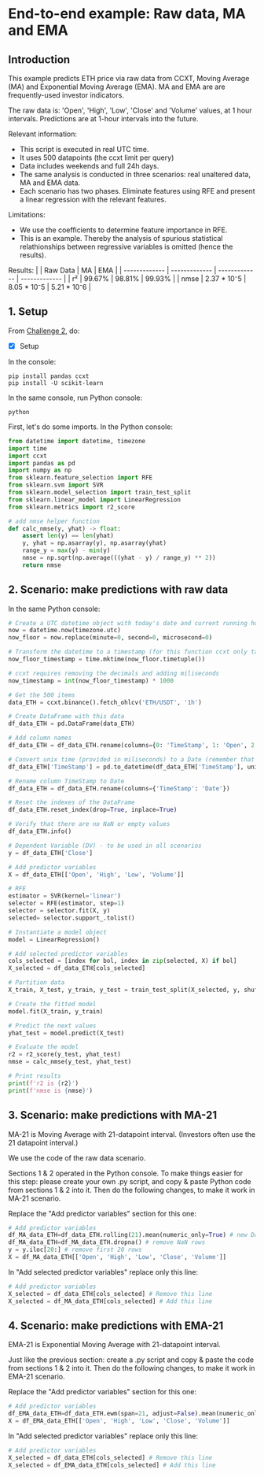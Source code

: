 
# End-to-end example: Raw data, MA and EMA


## Introduction

This example predicts ETH price via raw data from CCXT, Moving Average (MA) and Exponential Moving Average (EMA). MA and EMA are are frequently-used investor indicators.

The raw data is: 'Open', 'High', 'Low', 'Close' and 'Volume' values, at 1 hour intervals. Predictions are at 1-hour intervals into the future.

Relevant information:
- This script is executed in real UTC time.
- It uses 500 datapoints (the ccxt limit per query)
- Data includes weekends and full 24h days.
- The same analysis is conducted in three scenarios: real unaltered data, MA and EMA data.
- Each scenario has two phases. Eliminate features using RFE and present a linear regression with the relevant features. 

Limitations:
- We use the coefficients to determine feature importance in RFE.
- This is an example. Thereby the analysis of spurious statistical relathionships between regressive variables is omitted (hence the results).

Results:
|               |   Raw Data    |      MA       |      EMA      |
| ------------- | ------------- | ------------- | ------------- |
|  r²           |     99.67%    |     98.81%    |     99.93%    |
|  nmse         |  2.37 * 10⁻5  |  8.05 * 10⁻5  |  5.21 * 10⁻6  |


## 1. Setup

From [Challenge 2](../challenges/main2.md), do:
- [x] Setup

In the console:
```console
pip install pandas ccxt 
pip install -U scikit-learn
```

In the same console, run Python console:
```console
python
```

First, let's do some imports. In the Python console:
```python
from datetime import datetime, timezone
import time
import ccxt
import pandas as pd
import numpy as np
from sklearn.feature_selection import RFE
from sklearn.svm import SVR
from sklearn.model_selection import train_test_split
from sklearn.linear_model import LinearRegression
from sklearn.metrics import r2_score

# add nmse helper function
def calc_nmse(y, yhat) -> float:
    assert len(y) == len(yhat)
    y, yhat = np.asarray(y), np.asarray(yhat)
    range_y = max(y) - min(y)    
    nmse = np.sqrt(np.average(((yhat - y) / range_y) ** 2))
    return nmse

```


## 2. Scenario: make predictions with raw data

In the same Python console:

```python
# Create a UTC datetime object with today's date and current running hour
now = datetime.now(timezone.utc)
now_floor = now.replace(minute=0, second=0, microsecond=0)

# Transform the datetime to a timestamp (for this function ccxt only takes timestamps)
now_floor_timestamp = time.mktime(now_floor.timetuple())

# ccxt requires removing the decimals and adding miliseconds
now_timestamp = int(now_floor_timestamp) * 1000

# Get the 500 items
data_ETH = ccxt.binance().fetch_ohlcv('ETH/USDT', '1h')

# Create DataFrame with this data
df_data_ETH = pd.DataFrame(data_ETH)

# Add column names
df_data_ETH = df_data_ETH.rename(columns={0: 'TimeStamp', 1: 'Open', 2: 'High', 3: 'Low', 4: 'Close', 5: 'Volume'})

# Convert unix time (provided in miliseconds) to a Date (remember that we need datetime to compare)
df_data_ETH['TimeStamp'] = pd.to_datetime(df_data_ETH['TimeStamp'], unit='ms')

# Rename column TimeStamp to Date
df_data_ETH = df_data_ETH.rename(columns={'TimeStamp': 'Date'})

# Reset the indexes of the DataFrame
df_data_ETH.reset_index(drop=True, inplace=True)

# Verify that there are no NaN or empty values
df_data_ETH.info()

# Dependent Variable (DV) - to be used in all scenarios
y = df_data_ETH['Close']

# Add predictor variables
X = df_data_ETH[['Open', 'High', 'Low', 'Volume']]

# RFE
estimator = SVR(kernel='linear')
selector = RFE(estimator, step=1)
selector = selector.fit(X, y)
selected= selector.support_.tolist()

# Instantiate a model object
model = LinearRegression()

# Add selected predictor variables
cols_selected = [index for bol, index in zip(selected, X) if bol]
X_selected = df_data_ETH[cols_selected]

# Partition data
X_train, X_test, y_train, y_test = train_test_split(X_selected, y, shuffle=True, train_size=0.3)

# Create the fitted model
model.fit(X_train, y_train)

# Predict the next values
yhat_test = model.predict(X_test)

# Evaluate the model
r2 = r2_score(y_test, yhat_test)
nmse = calc_nmse(y_test, yhat_test)

# Print results
print(f'r2 is {r2}')
print(f'nmse is {nmse}')
```


## 3. Scenario: make predictions with MA-21

MA-21 is Moving Average with 21-datapoint interval. (Investors often use the 21 datapoint interval.)

We use the code of the raw data scenario.

Sections 1 & 2 operated in the Python console. To make things easier for this step: please create your own .py script, and copy & paste Python code from sections 1 & 2 into it. Then do the following changes, to make it work in MA-21 scenario.

Replace the "Add predictor variables" section for this one:

```python
# Add predictor variables
df_MA_data_ETH=df_data_ETH.rolling(21).mean(numeric_only=True) # new DataFrame with 21 MA calculations
df_MA_data_ETH=df_MA_data_ETH.dropna() # remove NaN rows
y = y.iloc[20:] # remove first 20 rows
X = df_MA_data_ETH[['Open', 'High', 'Low', 'Close', 'Volume']]
```

In "Add selected predictor variables" replace only this line:

```python
# Add predictor variables
X_selected = df_data_ETH[cols_selected] # Remove this line
X_selected = df_MA_data_ETH[cols_selected] # Add this line
```


## 4. Scenario: make predictions with EMA-21

EMA-21 is Exponential Moving Average with 21-datapoint interval.

Just like the previous section: create a .py script and copy & paste the code from sections 1 & 2 into it. Then do the following changes, to make it work in EMA-21 scenario.

Replace the "Add predictor variables" section for this one:

```python
# Add predictor variables
df_EMA_data_ETH=df_data_ETH.ewm(span=21, adjust=False).mean(numeric_only=True) # new DataFrame with 21 EMA calculations
X = df_EMA_data_ETH[['Open', 'High', 'Low', 'Close', 'Volume']]
```

In "Add selected predictor variables" replace only this line:

```python
# Add predictor variables
X_selected = df_data_ETH[cols_selected] # Remove this line
X_selected = df_EMA_data_ETH[cols_selected] # Add this line
```
